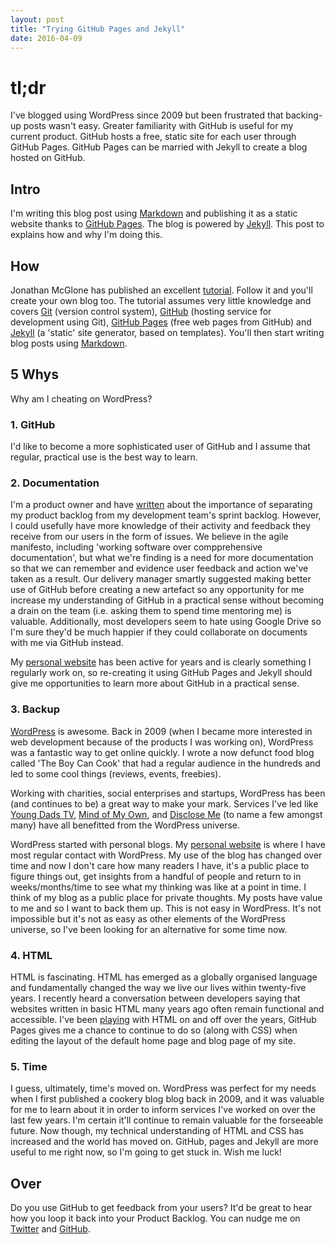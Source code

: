 ```yaml
---
layout: post
title: "Trying GitHub Pages and Jekyll"
date: 2016-04-09
---
```


# tl;dr
I've blogged using WordPress since 2009 but been frustrated that backing-up posts wasn't easy. Greater familiarity with GitHub is useful for my current product. GitHub hosts a free, static site for each user through GitHub Pages. GitHub Pages can be married with Jekyll to create a blog hosted on GitHub.

## Intro
I'm writing this blog post using [Markdown](http://packetlife.net/media/library/16/Markdown.pdf) and publishing it as a static website thanks to [GitHub Pages](https://pages.github.com/). The blog is powered by [Jekyll](http://jekyllrb.com). This post to explains how and why I'm doing this.

## How
Jonathan McGlone has published an excellent [tutorial](http://jmcglone.com/guides/github-pages/). Follow it and you'll create your own blog too. The tutorial assumes very little knowledge and covers [Git](https://git-scm.com/) (version control system), [GitHub](https://github.com/) (hosting service for development using Git), [GitHub Pages](https://pages.github.com/) (free web pages from GitHub) and [Jekyll](http://jekyllrb.com) (a 'static' site generator, based on templates). You'll then start writing blog posts using [Markdown](http://packetlife.net/media/library/16/Markdown.pdf).

## 5 Whys
Why am I cheating on WordPress?

### 1. GitHub
I'd like to become a more sophisticated user of GitHub and I assume that regular, practical use is the best way to learn.

### 2. Documentation
I'm a product owner and have [written](http://scottcolfer.com/technical-product-manager/) about the importance of separating my product backlog from my development team's sprint backlog. However, I could usefully have more knowledge of their activity and feedback they receive from our users in the form of issues. We believe in the agile manifesto, including 'working software over compprehensive documentation', but what we're finding is a need for more documentation so that we can remember and evidence user feedback and action we've taken as a result. Our delivery manager smartly suggested making better use of GitHub before creating a new artefact so any opportunity for me increase my understanding of GitHub in a practical sense without becoming a drain on the team (i.e. asking them to spend time mentoring me) is valuable. Additionally, most developers seem to hate using Google Drive so I'm sure they'd be much happier if they could collaborate on documents with me via GitHub instead.

My [personal website](http://scottcolfer.com/) has been active for years and is clearly something I regularly work on, so re-creating it using GitHub Pages and Jekyll should give me opportunities to learn more about GitHub in a practical sense. 

### 3. Backup
[WordPress](https://wordpress.org/) is awesome. Back in 2009 (when I became more interested in web development because of the products I was working on), WordPress was a fantastic way to get online quickly. I wrote a now defunct food blog called 'The Boy Can Cook' that had a regular audience in the hundreds and led to some cool things (reviews, events, freebies). 

Working with charities, social enterprises and startups, WordPress has been (and continues to be) a great way to make your mark. Services I've led like [Young Dads TV](http://youngdads.tv/), [Mind of My Own](http://www.mindofmyown.org.uk/), and [Disclose Me](http://disclose.me.uk/) (to name a few amongst many) have all benefitted from the WordPress universe.

WordPress started with personal blogs. My [personal website](http://scottcolfer.com/) is where I have most regular contact with WordPress. My use of the blog has changed over time and now I don't care how many readers I have, it's a public place to figure things out, get insights from a handful of people and return to in weeks/months/time to see what my thinking was like at a point in time. I think of my blog as a public place for private thoughts. My posts have value to me and so I want to back them up. This is not easy in WordPress. It's not impossible but it's not as easy as other elements of the WordPress universe, so I've been looking for an alternative for some time now. 

### 4. HTML
HTML is fascinating. HTML has emerged as a globally organised language and fundamentally changed the way we live our lives within twenty-five years. I recently heard a conversation between developers saying that websites written in basic HTML many years ago often remain functional and accessible. I've been [playing](http://scottcolfer.com/html/) with HTML on and off over the years, GitHub Pages gives me a chance to continue to do so (along with CSS) when editing the layout of the default home page and blog page of my site.

### 5. Time
I guess, ultimately, time's moved on. WordPress was perfect for my needs when I first published a cookery blog blog back in 2009, and it was valuable for me to learn about it in order to inform services I've worked on over the last few years. I'm certain it'll continue to remain valuable for the forseeable future. Now though, my technical understanding of HTML and CSS has increased and the world has moved on. GitHub, pages and Jekyll are more useful to me right now, so I'm going to get stuck in. Wish me luck!

## Over
Do you use GitHub to get feedback from your users? It'd be great to hear how you loop it back into your Product Backlog.
You can nudge me on [Twitter](https://twitter.com/scottcolfer/) and [GitHub](https://github.com/scottcolfer).
